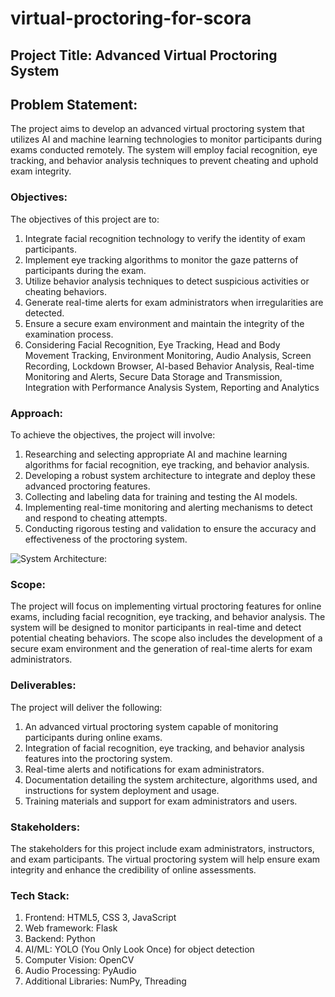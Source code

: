 # virtual-proctoring-for-scora

## Project Title: Advanced Virtual Proctoring System
## Problem Statement:
The project aims to develop an advanced virtual proctoring system that utilizes AI and machine learning
technologies to monitor participants during exams conducted remotely. The system will employ facial
recognition, eye tracking, and behavior analysis techniques to prevent cheating and uphold exam integrity.

### Objectives:
The objectives of this project are to:
1. Integrate facial recognition technology to verify the identity of exam participants.
2. Implement eye tracking algorithms to monitor the gaze patterns of participants during the exam.
3. Utilize behavior analysis techniques to detect suspicious activities or cheating behaviors.
4. Generate real-time alerts for exam administrators when irregularities are detected.
5. Ensure a secure exam environment and maintain the integrity of the examination process.
6. Considering Facial Recognition, Eye Tracking, Head and Body Movement Tracking, Environment
Monitoring, Audio Analysis, Screen Recording, Lockdown Browser, AI-based Behavior Analysis,
Real-time Monitoring and Alerts, Secure Data Storage and Transmission, Integration with Performance
Analysis System, Reporting and Analytics

### Approach:
To achieve the objectives, the project will involve:
1. Researching and selecting appropriate AI and machine learning algorithms for facial recognition, eye
tracking, and behavior analysis.
2. Developing a robust system architecture to integrate and deploy these advanced proctoring features.
3. Collecting and labeling data for training and testing the AI models.
4. Implementing real-time monitoring and alerting mechanisms to detect and respond to cheating
attempts.
5. Conducting rigorous testing and validation to ensure the accuracy and effectiveness of the proctoring
system.

![System Architecture:](../image.png)

### Scope:
The project will focus on implementing virtual proctoring features for online exams, including facial recognition,
eye tracking, and behavior analysis. The system will be designed to monitor participants in real-time and detect
potential cheating behaviors. The scope also includes the development of a secure exam environment and the
generation of real-time alerts for exam administrators.

### Deliverables:
The project will deliver the following:
1. An advanced virtual proctoring system capable of monitoring participants during online exams.
2. Integration of facial recognition, eye tracking, and behavior analysis features into the proctoring system.
3. Real-time alerts and notifications for exam administrators.
4. Documentation detailing the system architecture, algorithms used, and instructions for system
deployment and usage.
5. Training materials and support for exam administrators and users.

### Stakeholders:
The stakeholders for this project include exam administrators, instructors, and exam participants. The virtual
proctoring system will help ensure exam integrity and enhance the credibility of online assessments.

### Tech Stack:
1. Frontend: HTML5, CSS 3, JavaScript
2. Web framework: Flask
3. Backend: Python
4. AI/ML: YOLO (You Only Look Once) for object detection
5. Computer Vision: OpenCV
6. Audio Processing: PyAudio
7. Additional Libraries: NumPy, Threading